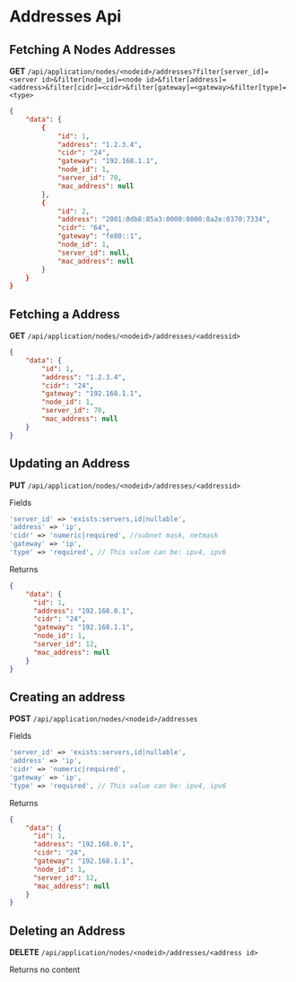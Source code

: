 # Addresses Api

## Fetching A Nodes Addresses

**GET** `/api/application/nodes/<nodeid>/addresses?filter[server_id]=<server id>&filter[node_id]=<node id>&filter[address]=<address>&filter[cidr]=<cidr>&filter[gateway]=<gateway>&filter[type]=<type>`
```json
{
    "data": {
        {
            "id": 1,
            "address": "1.2.3.4",
            "cidr": "24",
            "gateway": "192.168.1.1",
            "node_id": 1,
            "server_id": 70,
            "mac_address": null
        },
        {
            "id": 2,
            "address": "2001:0db8:85a3:0000:0000:8a2e:0370:7334",
            "cidr": "64",
            "gateway": "fe80::1",
            "node_id": 1,
            "server_id": null,
            "mac_address": null
        }
    }
}
```

## Fetching a Address

**GET** `/api/application/nodes/<nodeid>/addresses/<addressid>`
```json
{
    "data": {
        "id": 1,
        "address": "1.2.3.4",
        "cidr": "24",
        "gateway": "192.168.1.1",
        "node_id": 1,
        "server_id": 70,
        "mac_address": null
    }
}
```

## Updating an Address

**PUT** `/api/application/nodes/<nodeid>/addresses/<addressid>`


Fields
```php
'server_id' => 'exists:servers,id|nullable',
'address' => 'ip',
'cidr' => 'numeric|required', //subnet mask, netmask
'gateway' => 'ip',
'type' => 'required', // This value can be: ipv4, ipv6
```

Returns
```json
{
    "data": {
      "id": 1,
      "address": "192.168.0.1",
      "cidr": "24",
      "gateway": "192.168.1.1",
      "node_id": 1,
      "server_id": 12,
      "mac_address": null
    }
}
```

## Creating an address

**POST** `/api/application/nodes/<nodeid>/addresses`


Fields
```php
'server_id' => 'exists:servers,id|nullable',
'address' => 'ip',
'cidr' => 'numeric|required',
'gateway' => 'ip',
'type' => 'required', // This value can be: ipv4, ipv6
```


Returns
```json
{
    "data": {
      "id": 1,
      "address": "192.168.0.1",
      "cidr": "24",
      "gateway": "192.168.1.1",
      "node_id": 1,
      "server_id": 12,
      "mac_address": null
    }
}
```

## Deleting an Address

**DELETE** `/api/application/nodes/<nodeid>/addresses/<address id>`

Returns no content
